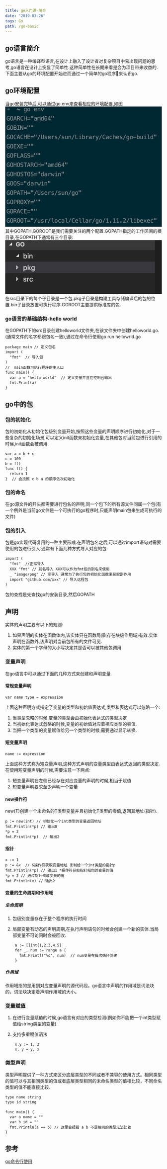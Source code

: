 ```yaml
---
title: go入门课-简介
date: "2019-03-26" 
tags: Go
path: /go-basic
---
```


## go语言简介
go语言是一种编译型语言,在设计上融入了设计者对复杂项目中易出现问题的思考,go语言在设计上突显了简单性.这种简单性在长期来看是会为项目带来收益的.下面主要从go的环境配置开始进而通过一个简单的go程序来认识go.

## go环境配置
当go安装完毕后,可以通过go env来查看相应的环境配置,如图
  ![go env](./goBasic/goEnv.png)  
其中GOPATH,GOROOT是我们需要关注的两个配置.GOPATH指定的工作区间的根目录,在GOPATH下通常有三个目录:
![category](./goBasic/category.png)
在src目录下的每个子目录是一个包.pkg子目录是构建工具存储编译后的包的位置.bin子目录放置可执行程序.GOROOT主要提供标准库的包.

### go语言的基础结构-hello world
在GOPATH下的src目录创建helloworld文件夹,在该文件夹中创建helloworld.go.(通常文件的名字都跟包名一致),通过在命令行使用go run hellowrld.go

    package main // 定义包名
    import (
      "fmt"  // 导入包
    )
    //  main函数可执行程序的主入口
    func main() {
      var a = "hello world"  // 定义变量并且在控制台输出
      fmt.Print(a)
    }
## go中的包
### 包的初始化
包的初始化从初始化包级别变量开始,按照这些变量的声明顺序进行初始化,对于一些复杂的初始化场景,可以定义init函数来初始化变量,在其他包对当前包进行引用的时候,init函数会被调用.

    var a = b + c
    c = 100
    b = f()
    func f() {
      return 1
    }  // 会按照 c b a 的顺序依次初始化
### 包的命名
在go源文件的开头都需要进行包名的声明,同一个包下的所有源文件同属一个包(有一个例外是当前go文件是一个可执行的go程序时,只能声明main包来生成可执行的文件)
### 包的引入
包是go实现代码复用的一种主要形成.在声明包名之后,可以通过import语句对需要使用的包进行引入.通常有下面几种方式导入对应的包:

    import (
      "fmt"  //正常导入
      XXX "fmt" // 别名导入 XXX可以作为fmt包的别名来使用
      _ "image/png" // 空导入 通常为了执行包的初始化函数来获取副作用
      import "github.com/xxx" // 导入远程包
    )
包的查找是先查找go的安装目录,然后GOPATH
## 声明
实体的声明主要有以下的规则:
1. 如果声明的实体在函数体内,该实体只在函数局部(存在块级作用域)有效.实体声明在函数外,该声明对当前包所有的文件可见.
2. 实体的第一个字母的大小写决定其是否可以被其他包调用  

### 变量声明  
在go语言中可以通过下面的几种方式来创建和声明变量. 
#### 常规变量声明

    var name type = expression
上面这种声明方式指定了变量的类型和初始值表达式,类型和表达式可以忽略一个:
1. 当类型忽略的时候,变量的类型会由初始化表达式的类型决定
2. 当初始化表达式忽略的时候,变量的初始值对应着相应类型的零值.
3. 当把一个类型的变量赋值给另一个类型的时候,需要通过显示转换.  

#### 短变量声明

    name := expression
上面这种方式称为短变量声明,这种方式声明的变量类型由表达式返回的类型决定.在使用短变量声明的时候,需要注意一下两点:
1. 短变量声明在左侧已经存在对应变量的声明的时候,相当于赋值
2. 短变量声明要求至少声明一个变量  

#### new操作符
new(T)创建一个未命名的T类型变量并且初始化T类型的零值,返回其地址(指针).

    p := new(int) // 初始化一个int类型的变量返回地址
    fmt.Println(*p) // 输出0
    *p = 2
    fmt.Println(*p)  // 输出2

#### 指针

    x := 1
    p := &x  // &操作符获取变量地址 复制给一个int类型的指针p
    fmt.Println(*p) // 输出1 *操作符获取指针指向的变量的值
    *p = 2 // 通过指针修改变量的值 
    fmt.Println(x) // 输出2


#### 变量的生命周期和作用域

##### 生命周期
1. 包级别变量存在于整个程序的执行时间
2. 局部变量有动态的声明周期,在执行声明语句的时候会创建一个新的实体.当局部变量不可访问时会被回收.  

        a := []int{1,2,3,4,5}
        for _, num := range a {
          fmt.Printf("%d", num)  // num变量在每次循环创建
        }  

##### 作用域
作用域指的是用到对应变量声明的源代码段。go语言中声明的作用域是词法块的，词法块决定着声明作用域的大小。
        
### 变量赋值
1. 在进行变量赋值的时候,go语言有对应的类型检测(例如你不能把一个int类型赋值给string类型的变量).
2. 支持多重赋值语法 

        x,y := 1, 2
        x, y = y, x

### 类型声明
类型声明提供了一种方式来区分底层类型的不同或者不兼容的使用方式。相同类型的值可以与其相同类型的值或者底层类型相同的未命名类型的值相比较，不同命名类型的值不能直接比较.

    type name string
    type id string

    func main() {
      var a name = ""
      var b id = ""
      fmt.Println(a == b) // 这里会报错 a b 不是相同的类型无法比较
    }


## 参考
[go命令行使用](https://golang.google.cn/cmd/go/)